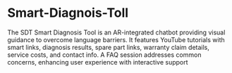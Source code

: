 # Smart-Diagnois-Toll
 The SDT Smart Diagnosis Tool is an AR-integrated chatbot providing visual guidance to overcome language barriers. It features YouTube tutorials with smart links, diagnosis results, spare part links, warranty claim details, service costs, and contact info. A FAQ session addresses common concerns, enhancing user experience with interactive support
